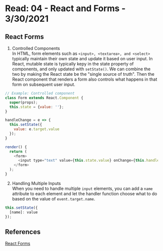 # Read: 04 - React and Forms - 3/30/2021    

## React Forms  
1. Controlled Components  
In HTML, form elements such as `<input>, <textarea>, and <select>` typically maintain their own state and update it based on user input. In React, mutable state is typically kepy in the state property of components, and only updated with `setState()`. We can combine the two by making the React state be the "single source of truth". Then the React component that renders a form also controls what happens in that form on subsequent user input.    

```JavaScript
// Example: Controlled component
class Form extends React.Component {
  super(props);
  this.state = {value: ''};
}

handleChange = e => {
  this.setState({
    value: e.target.value
  });
}

render() {
  return (
    <form>
      <input type="text" value={this.state.value} onChange={this.handleChange} />
    </form>
  );
}
```

2. Handling Multiple Inputs   
When you need to handle multiple `input` elements, you can add a `name` attribute to each element and let the handler function choose what to do based on the value of `event.target.name`.   

```JavaScript
this.setState({
  [name]: value
});
```

## References   
[React Forms](https://reactjs.org/docs/forms.html)